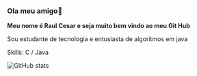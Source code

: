 ### Ola meu amigo👋


**Meu nome é Raul Cesar e seja muito bem vindo ao meu Git Hub** 

Sou estudante de tecnologia e entusiasta de algoritmos em java

Skills: C / Java

![GitHub stats](https://github-readme-stats.vercel.app/api?username=RaulCesarM&show_icons=true)
